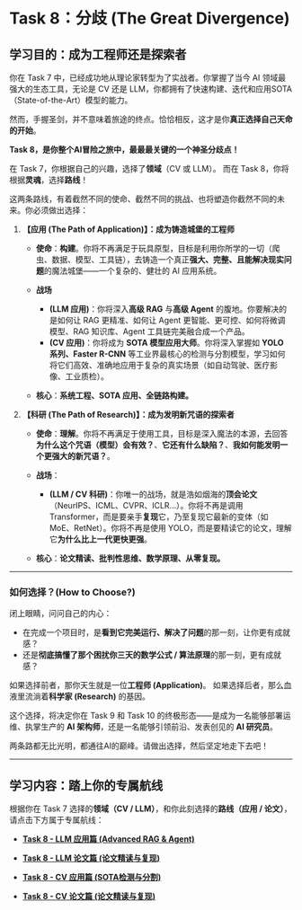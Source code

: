 # **Task 8：分歧 (The Great Divergence)**

## **学习目的：成为工程师还是探索者**

你在 Task 7 中，已经成功地从理论家转型为了实战者。你掌握了当今 AI 领域最强大的生态工具，无论是 CV 还是 LLM，你都拥有了快速构建、迭代和应用SOTA（State-of-the-Art）模型的能力。

然而，手握圣剑，并不意味着旅途的终点。恰恰相反，这才是你**真正选择自己天命的开始**。

**Task 8，是你整个AI冒险之旅中，最最最关键的一个神圣分歧点！**

在 Task 7，你根据自己的兴趣，选择了**领域**（CV 或 LLM）。
而在 Task 8，你将根据**灵魂**，选择**路线**！

这两条路线，有着截然不同的使命、截然不同的挑战、也将塑造你截然不同的未来。你必须做出选择：

1. **【应用 (The Path of Application)】：成为铸造城堡的工程师**

   * **使命**：**构建**。你将不再满足于玩具原型，目标是利用你所学的一切（爬虫、数据、模型、工具链），去铸造一个真正**强大、完整、且能解决现实问题**的魔法城堡——一个复杂的、健壮的 AI 应用系统。
   * **战场**

     * **(LLM 应用)**：你将深入**高级 RAG** 与**高级 Agent** 的腹地。你要解决的是如何让 RAG 更精准、如何让 Agent 更智能、更可控、如何将微调模型、RAG 知识库、Agent 工具链完美融合成一个产品。
     * **(CV 应用)**：你将成为 **SOTA 模型应用大师**。你将深入掌握如 **YOLO 系列、Faster R-CNN** 等工业界最核心的检测与分割模型，学习如何将它们高效、准确地应用于复杂的真实场景（如自动驾驶、医疗影像、工业质检）。
   * **核心**：**系统工程、SOTA 应用、全链路构建。**

2. **【科研 (The Path of Research)】：成为发明新咒语的探索者**

   * **使命**：**理解**。你将不再满足于使用工具，目标是深入魔法的本源，去回答**为什么这个咒语（模型）会有效？**、**它还有什么缺陷？**、**我如何能发明一个更强大的新咒语？**。
   * **战场**：

     * **(LLM / CV 科研)**：你唯一的战场，就是浩如烟海的**顶会论文**（NeurIPS、ICML、CVPR、ICLR...）。你将不再是调用 Transformer，而是要亲手**复现**它，乃至复现它最新的变体（如 MoE、RetNet）。你将不再是使用 YOLO，而是要精读它的论文，理解它**为什么比上一代更快更强**。
   * **核心**：**论文精读、批判性思维、数学原理、从零复现。**

---

### **如何选择？(How to Choose?)**

闭上眼睛，问问自己的内心：

* 在完成一个项目时，是**看到它完美运行、解决了问题**的那一刻，让你更有成就感？
* 还是**彻底搞懂了那个困扰你三天的数学公式 / 算法原理**的那一刻，更有成就感？

如果选择前者，那你天生就是一位**工程师 (Application)**。
如果选择后者，那么血液里流淌着**科学家 (Research)** 的基因。

这个选择，将决定你在 Task 9 和 Task 10 的终极形态——是成为一名能够部署运维、执掌生产的 **AI 架构师**，还是一名能够引领前沿、发表创见的 **AI 研究员**。

两条路都无比光明，都通往AI的巅峰。请做出选择，然后坚定地走下去吧！

---

## **学习内容：踏上你的专属航线**

根据你在 Task 7 选择的**领域（CV / LLM）**，和你此刻选择的**路线（应用 / 论文）**，请点击下方属于专属航线：

* [**Task 8 - LLM 应用篇 (Advanced RAG & Agent)**](task8-llm-apply.md)

* [**Task 8 - LLM 论文篇 (论文精读与复现)**](task8-llm-research.md)

* [**Task 8 - CV 应用篇 (SOTA检测与分割)**](task8-cv-apply.md)

* [**Task 8 - CV 论文篇 (论文精读与复现)**](task8-cv-research.md)
